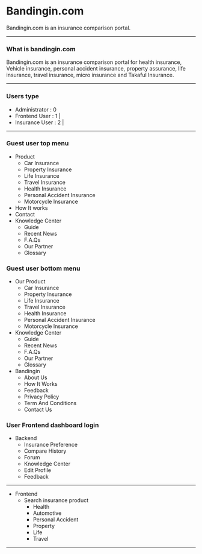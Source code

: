 # Bandingin.com 

Bandingin.com is an insurance comparison portal.

---

### What is bandingin.com

Bandingin.com is an insurance comparison portal for health insurance, Vehicle insurance, personal accident insurance, property assurance, life insurance, travel insurance, micro insurance and Takaful Insurance.

---

### Users type

- Administrator  : 0
- Frontend User  : 1 |
- Insurance User : 2 |

---

### Guest user top menu

- Product
    - Car Insurance
    - Property Insurance
    - Life Insurance
    - Travel Insurance
    - Health Insurance
    - Personal Accident Insurance
    - Motorcycle Insurance
- How It works
- Contact
- Knowledge Center
    - Guide
    - Recent News
    - F.A.Qs
    - Our Partner
    - Glossary

### Guest user bottom menu

- Our Product
    - Car Insurance
    - Property Insurance
    - Life Insurance
    - Travel Insurance
    - Health Insurance
    - Personal Accident Insurance
    - Motorcycle Insurance
- Knowledge Center
    - Guide
    - Recent News
    - F.A.Qs
    - Our Partner
    - Glossary
- Bandingin
    - About Us
    - How It Works
    - Feedback
    - Privacy Policy
    - Term And Conditions
    - Contact Us

### User Frontend dashboard login

- Backend
    - Insurance Preference
    - Compare History
    - Forum
    - Knowledge Center
    - Edit Profile
    - Feedback

---

- Frontend
    - Search insurance product
        - Health
        - Automotive
        - Personal Accident
        - Property
        - Life
        - Travel

---
